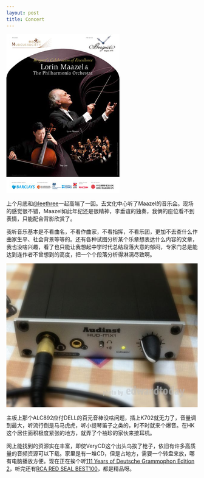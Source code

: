 ```yaml
---
layout: post
title: Concert
---
```


![image](../images/in_post/maazel_2012.jpg)

上个月底和[@leethree](http://leethree.me/)一起高端了一回。去文化中心听了Maazel的音乐会。现场的感觉很不错，Maazel如此年纪还是很精神，李垂谊的独奏，我俩的座位看不到表情，只能配合背影欣赏了。

我听音乐基本是不看曲名，不看作曲家，不看指挥，不看乐团，更加不去查什么作曲家生平、社会背景等等的。还有各种试图分析某个乐章想表达什么内容的文章，我也没啥兴趣，看了也只能让我想起中学时代总结段落大意的郁闷，专家门总是能达到连作者不曾想到的高度，把一个个段落分析得淋漓尽致啊。

![image](../images/in_post/hud-mx1.jpg)

主板上那个ALC892应付DELL的百元音棒没啥问题，插上K702就无力了，音量调到最大，听流行倒是马马虎虎，听小提琴笛子之类的，时不时就来个爆音。在HK这个居住面积极度紧张的地方，就弄了个袖珍的家伙来接耳机。

网上能找到的资源实在丰富，即使VeryCD这个出头鸟挨了枪子，依旧有许多高质量的音频资源可以下载。家里是有一堆CD，但是占地方，需要一个转盘来放，哪有电脑播放方便。现在正在挨个听[111 Years of Deutsche Grammophon Edition 2](http://www.verycd.com/topics/2862977/)，听完还有[RCA RED SEAL BEST100](http://www.verycd.com/topics/2827880/)，都是精品呀。